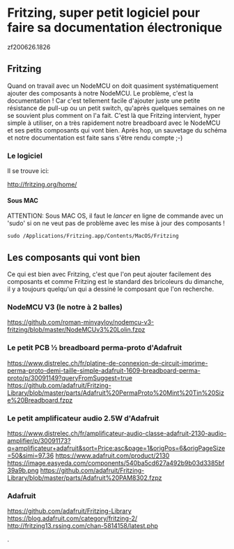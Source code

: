 #  Fritzing, super petit logiciel pour faire sa documentation électronique
zf200626.1826


## Fritzing

Quand on travail avec un NodeMCU on doit quasiment systématiquement ajouter des composants à notre NodeMCU. Le problème, c'est la documentation !
Car c'est tellement facile d'ajouter juste une petite résistance de pull-up ou un petit switch, qu'après quelques semaines on ne se souvient plus comment on l'a fait. C'est là que Fritzing intervient, hyper simple à utiliser, on a très rapidement notre breadboard avec le NodeMCU et ses petits composants qui vont bien. Après hop, un sauvetage du schéma et notre documentation est faite sans s'être rendu compte ;-)


### Le logiciel

Il se trouve ici:

http://fritzing.org/home/


#### Sous MAC

ATTENTION: Sous MAC OS, il faut le *lancer* en ligne de commande avec un 'sudo' si on ne veut pas de problème avec les mise à jour des composants !

```
sudo /Applications/Fritzing.app/Contents/MacOS/Fritzing
```

## Les composants qui vont bien

Ce qui est bien avec Fritzing, c'est que l'on peut ajouter facilement des composants et comme Fritzing est le standard des bricoleurs du dimanche, il y a toujours quelqu'un qui a dessiné le composant que l'on recherche.


### NodeMCU V3 (le notre à 2 balles)

https://github.com/roman-minyaylov/nodemcu-v3-fritzing/blob/master/NodeMCUv3%20Lolin.fzpz


### Le petit PCB ½ breadboard perma-proto d'Adafruit

https://www.distrelec.ch/fr/platine-de-connexion-de-circuit-imprime-perma-proto-demi-taille-simple-adafruit-1609-breadboard-perma-proto/p/30091149?queryFromSuggest=true
https://github.com/adafruit/Fritzing-Library/blob/master/parts/Adafruit%20PermaProto%20Mint%20Tin%20Size%20Breadboard.fzpz


### Le petit amplificateur audio 2.5W d'Adafruit

https://www.distrelec.ch/fr/amplificateur-audio-classe-adafruit-2130-audio-amplifier/p/30091173?q=amplificateur+adafruit&sort=Price:asc&page=1&origPos=6&origPageSize=50&simi=97.36
https://www.adafruit.com/product/2130
https://image.easyeda.com/components/540ba5cd627a492b9b03d3385bf39a9b.png
https://github.com/adafruit/Fritzing-Library/blob/master/parts/Adafruit%20PAM8302.fzpz


### Adafruit

https://github.com/adafruit/Fritzing-Library
https://blog.adafruit.com/category/fritzing-2/
http://fritzing13.rssing.com/chan-5814158/latest.php











.
